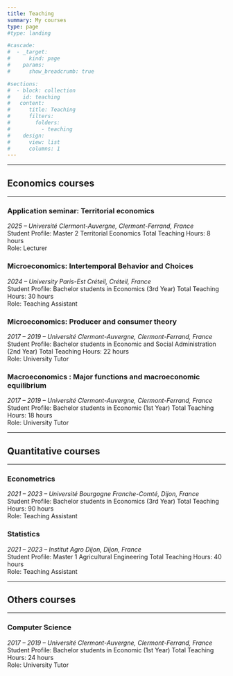 ```yaml
---
title: Teaching
summary: My courses
type: page
#type: landing

#cascade:
#  - _target:
#      kind: page
#    params:
#      show_breadcrumb: true

#sections:
#  - block: collection
#    id: teaching
#   content:
#      title: Teaching
#      filters:
#        folders:
#          - teaching
#    design:
#      view: list
#      columns: 1
---
```


---
## Economics courses
---

### Application seminar: Territorial economics
*2025 – Université Clermont-Auvergne, Clermont-Ferrand, France*   
Student Profile: Master 2 Territorial Economics
Total Teaching Hours: 8 hours  
Role: Lecturer

### Microeconomics: Intertemporal Behavior and Choices 
*2024 – University Paris-Est Créteil, Créteil, France*   
Student Profile: Bachelor students in Economics (3rd Year) 
Total Teaching Hours: 30 hours  
Role: Teaching Assistant

### Microeconomics: Producer and consumer theory
*2017 – 2019 – Université Clermont-Auvergne, Clermont-Ferrand, France*   
Student Profile: Bachelor students in Economic and Social Administration (2nd Year) 
Total Teaching Hours: 22 hours  
Role: University Tutor

### Macroeconomics : Major functions and macroeconomic equilibrium  
*2017 – 2019 – Université Clermont-Auvergne, Clermont-Ferrand, France*   
Student Profile: Bachelor students in Economic (1st Year) 
Total Teaching Hours: 18 hours  
Role: University Tutor

---
## Quantitative courses
---

### Econometrics  
*2021 – 2023 – Université Bourgogne Franche-Comté, Dijon, France*   
Student Profile: Bachelor students in Economics (3rd Year) 
Total Teaching Hours: 90 hours  
Role: Teaching Assistant

### Statistics 
*2021 – 2023 – Institut Agro Dijon, Dijon, France*   
Student Profile: Master 1 Agricultural Engineering 
Total Teaching Hours: 40 hours  
Role: Teaching Assistant 

---
## Others courses
---

### Computer Science  
*2017 – 2019 – Université Clermont-Auvergne, Clermont-Ferrand, France*   
Student Profile: Bachelor students in Economic (1st Year) 
Total Teaching Hours: 24 hours  
Role: University Tutor

